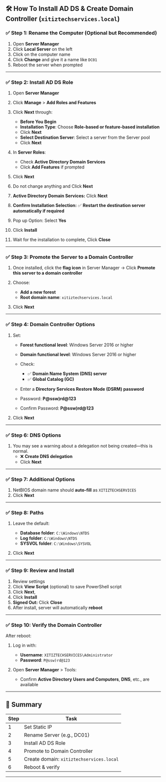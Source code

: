 ## 🛠 How To Install AD DS & Create Domain Controller (`xitiztechservices.local`)

### ✅ **Step 1: Rename the Computer (Optional but Recommended)**

1. Open **Server Manager**
2. Click **Local Server** on the left
3. Click on the computer name
4. Click **Change** and give it a name like `DC01`
5. Reboot the server when prompted

---

### ✅ **Step 2: Install AD DS Role**

1. Open **Server Manager**
2. Click **Manage** > **Add Roles and Features**
3. Click **Next** through:

   * **Before You Begin**
   * **Installation Type**: Choose **Role-based or feature-based installation**
   * Click **Next**
   * **Select Destination Server**: Select a server from the Server pool
   * Click **Next**
4. In **Server Roles**:

   * Check **Active Directory Domain Services**
   * Click **Add Features** if prompted
5. Click **Next**
6. Do not change anything and Click **Next**
7.  **Active Directory Domain Services:** Click **Next**
8. **Confirm Installation Selection:** ✅ **Restart the destination server automatically if required**
9. Pop up Option: Select **Yes**
10. Click **Install**
11. Wait for the installation to complete, Click **Close**

---

### ✅ **Step 3: Promote the Server to a Domain Controller**

1. Once installed, click the **flag icon** in Server Manager → Click **Promote this server to a domain controller**
2. Choose:

   * **Add a new forest**
   * **Root domain name**: `xitiztechservices.local`
3. Click **Next**

---

### ✅ **Step 4: Domain Controller Options**

1. Set:

   * **Forest functional level**: Windows Server 2016 or higher
   * **Domain functional level**: Windows Server 2016 or higher
   * Check:

     * ✅ **Domain Name System (DNS) server** 
     * ✅ **Global Catalog (GC)** 
   * Enter a **Directory Services Restore Mode (DSRM) password**
   * Password: **P@ssw)rd@123**
   * Confirm Password: **P@ssw)rd@123**
2. Click **Next**

---

### ✅ **Step 6: DNS Options**

1. You may see a warning about a delegation not being created—this is normal.
   * ❌ **Create DNS delegation**
   * Click **Next**

---

### ✅ **Step 7: Additional Options**

1. NetBIOS domain name should **auto-fill** as `XITIZTECHSERVICES`
2. Click **Next**

---

### ✅ **Step 8: Paths**

1. Leave the default:

   * **Database folder**: `C:\Windows\NTDS`
   * **Log folder**: `C:\Windows\NTDS`
   * **SYSVOL folder**: `C:\Windows\SYSVOL`
2. Click **Next**

---

### ✅ **Step 9: Review and Install**

1. Review settings
2. Click **View Script** (optional) to save PowerShell script
3. Click **Next**,
4. Click **Install**
5. **Signed Out:** Click **Close**
6. After install, server will automatically **reboot**

---

### ✅ **Step 10: Verify the Domain Controller**

After reboot:

1. Log in with:

   * **Username**: `XITIZTECHSERVICES\Administrator`
   * **Password**: `P@ssw)rd@123`
2. Open **Server Manager** > Tools:

   * Confirm **Active Directory Users and Computers**, **DNS**, etc., are available

---

## 📁 Summary

| Step | Task                                     |
| ---- | ---------------------------------------- |
| 1    | Set Static IP                            |
| 2    | Rename Server (e.g., DC01)               |
| 3    | Install AD DS Role                       |
| 4    | Promote to Domain Controller             |
| 5    | Create domain: `xitiztechservices.local` |
| 6    | Reboot & verify                          |

---

